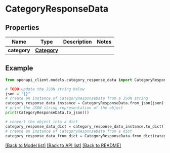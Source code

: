 # CategoryResponseData


## Properties

Name | Type | Description | Notes
------------ | ------------- | ------------- | -------------
**category** | [**Category**](Category.md) |  | 

## Example

```python
from openapi_client.models.category_response_data import CategoryResponseData

# TODO update the JSON string below
json = "{}"
# create an instance of CategoryResponseData from a JSON string
category_response_data_instance = CategoryResponseData.from_json(json)
# print the JSON string representation of the object
print(CategoryResponseData.to_json())

# convert the object into a dict
category_response_data_dict = category_response_data_instance.to_dict()
# create an instance of CategoryResponseData from a dict
category_response_data_from_dict = CategoryResponseData.from_dict(category_response_data_dict)
```
[[Back to Model list]](../README.md#documentation-for-models) [[Back to API list]](../README.md#documentation-for-api-endpoints) [[Back to README]](../README.md)


